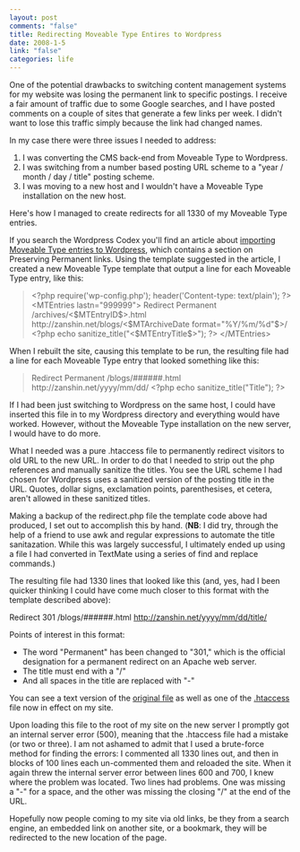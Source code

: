 ```yaml
--- 
layout: post
comments: "false"
title: Redirecting Moveable Type Entires to Wordpress
date: 2008-1-5
link: "false"
categories: life
---
```

One of the potential drawbacks to switching content management systems for my website was losing the permanent link to specific postings.  I receive a fair amount of traffic due to some Google searches, and I have posted comments on a couple of sites that generate a few links per week.  I didn't want to lose this traffic simply because the link had changed names.

In my case there were three issues I needed to address:
<ol>
	<li>I was converting the CMS back-end from Moveable Type to Wordpress.</li>
	<li>I was switching from a number based posting URL scheme to a "year / month / day / title" posting scheme.</li>
	<li>I was moving to a new host and I wouldn't have a Moveable Type installation on the new host.</li>
</ol>
Here's how I managed to create redirects for all 1330 of my Moveable Type entries.

If you search the Wordpress Codex you'll find an article about <a href="http://codex.wordpress.org/Importing_from_Movable_Type_to_WordPress" title="Importing From Moveable Type to Wordpress">importing Moveable Type entries to Wordpress</a>, which contains a section on Preserving Permanent links.  Using the template suggested in the article, I created a new Moveable Type template that output a line for each Moveable Type entry, like this:
<blockquote>&lt;?php
require('wp-config.php');
header('Content-type: text/plain');
?&gt;
&lt;MTEntries lastn="999999"&gt;
Redirect Permanent /archives/&lt;$MTEntryID$&gt;.html http://zanshin.net/blogs/&lt;$MTArchiveDate format="%Y/%m/%d"$&gt;/
&lt;?php echo sanitize_title("&lt;$MTEntryTitle$&gt;"); ?&gt;
&lt;/MTEntries&gt;</blockquote>
When I rebuilt the site, causing this template to be run, the resulting file had a line for each Moveable Type entry that looked something like this:
<blockquote>Redirect Permanent /blogs/######.html http://zanshin.net/yyyy/mm/dd/  &lt;?php echo sanitize_title("Title"); ?&gt;</blockquote>
If I had been just switching to Wordpress on the same host, I could have inserted this file in to my Wordpress directory and everything would have worked.  However, without the Moveable Type installation on the new server, I would have to do more.

What I needed was a pure .htaccess file to permanently redirect visitors to old URL to the new URL.  In order to do that I needed to strip out the php references and manually sanitize the titles. You see the URL scheme I had chosen for Wordpress uses a sanitized version of the posting title in the URL.  Quotes, dollar signs, exclamation points, parenthesises, et cetera, aren't allowed in these sanitized titles.

Making a backup of the redirect.php file the template code above had produced, I set out to accomplish this by hand.  (<strong>NB</strong>: I did try, through the help of a friend to use awk and regular expressions to automate the title sanitazation.  While this was largely successful, I ultimately ended up using a file I had converted in TextMate using a series of find and replace commands.)

The resulting file had 1330 lines that looked like this (and, yes, had I been quicker thinking I could have come much closer to this format with the template described above):

Redirect 301 /blogs/######.html http://zanshin.net/yyyy/mm/dd/title/

Points of interest in this format:
<ul>
	<li>The word "Permanent" has been changed to "301," which is the official designation for a permanent redirect on an Apache web server.</li>
	<li>The title must end with a "/"</li>
	<li>And all spaces in the title are replaced with "-"</li>
</ul>
You can see a text version of the <a href="http://zanshin.net/images/redirect.txt" title="redirect file from MT template">original file</a> as well as one of the <a href="http://zanshin.net/images/htaccess.txt" title="htaccess file">.htaccess</a> file now in effect on my site.

Upon loading this file to the root of my site on the new server I promptly got an internal server error (500), meaning that the .htaccess file had a mistake (or two or three).  I am not ashamed to admit that I used a brute-force method for finding the errors: I commented all 1330 lines out, and then in blocks of 100 lines each un-commented them and reloaded the site.  When it again threw the internal server error between lines 600 and 700, I knew where the problem was located.  Two lines had problems.  One was missing a "-" for a space, and the other was missing the closing "/" at the end of the URL.

Hopefully now people coming to my site via old links, be they from a search engine, an embedded link on another site, or a bookmark, they will be redirected to the new location of the page.
